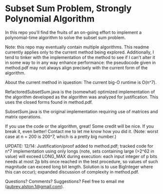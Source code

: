 Subset Sum Problem, Strongly Polynomial Algorithm
===================

In this repo you'll find the fruits of an on-going effort to implement a polynomial-time algorithm to solve the subset sum problem.  

Note: this repo may eventually contain multiple algorithms.  This readme currently applies only to the current method being explored.  Additionally, I tend to tinker with the implementation of the method to see if I can't alter it in some way to in any way enhance performance: the pseudocode given in method.pdf may not always align precisely with the current form of the algorithm.

About the current method in iquestion:
The current big-O runtime is O(n^7).

RefactoredSubsetSum.java is the (somewhat) optimized implementation of the algorithm developed as the algorithm was analyzed for justification.  This uses the closed forms found in method.pdf.

SubsetSum.java is the original implementation requiring use of matrices and matrix operations.

If you use the code or the algorithm, great!  Some credit will be nice.  If you break it, even better!  Contact me to let me know how you did it.  (Note: worst case at n = 200 is 200^7, which is a pretty big number.)

UPDATE: 12/14: Justification/proof added to method.pdf; tracked code for n^7 implementation using only longs (note, sets containing large (>2^62 in value) will exceed LONG_MAX during execution: each input integer of p bits needs at most 2p bits once reached in the test procedure, so values of such magnitude can exceed long bit length.  Solution is to use BigInteger where this can occur); expanded discussion of complexity in method.pdf.

Questions?  Comments?  Suggestions?  Feel free to email me (aubrey.alston.1@gmail.com).
